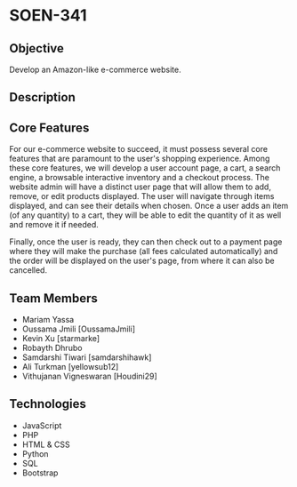 # SOEN-341

## Objective

Develop an Amazon-like e-commerce website.

## Description



## Core Features

For our e-commerce website to succeed, it must possess several core features that are paramount to the user's shopping experience. Among these core features, we will develop a user account page, a cart, a search engine, a browsable interactive inventory and a checkout process. The website admin will have a distinct user page that will allow them to add, remove, or edit products displayed. The user will navigate through items displayed, and can see their details when chosen. Once a user adds an item (of any quantity) to a cart, they will be able to edit the quantity of it as well and remove it if needed.

Finally, once the user is ready, they can then check out to a payment page where they will make the purchase (all fees calculated automatically) and the order will be displayed on the user's page, from where it can also be cancelled. 

## Team Members

* Mariam Yassa
* Oussama Jmili [OussamaJmili]
* Kevin Xu [starmarke]
* Robayth Dhrubo 
* Samdarshi Tiwari [samdarshihawk]
* Ali Turkman [yellowsub12]
* Vithujanan Vigneswaran [Houdini29]

## Technologies
* JavaScript
* PHP
* HTML & CSS
* Python
* SQL
* Bootstrap
